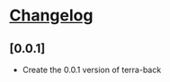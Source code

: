 # [Changelog](https://gitlab.makina-corpus.net/Terralego/Core/terra-back/)

## [0.0.1]

* Create the 0.0.1 version of terra-back

